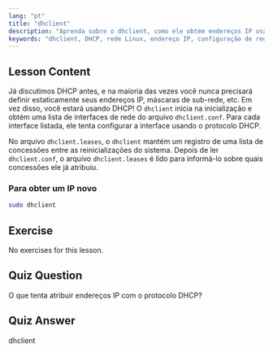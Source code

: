 ```yaml
---
lang: "pt"
title: "dhclient"
description: "Aprenda sobre o dhclient, como ele obtém endereços IP usando DHCP e gerencia concessões de rede. Entenda os arquivos dhclient.conf e dhclient.leases. Guia para iniciantes em Linux."
keywords: "dhclient, DHCP, rede Linux, endereço IP, configuração de rede, tutorial Linux, guia para iniciantes"
---
```


## Lesson Content

Já discutimos DHCP antes, e na maioria das vezes você nunca precisará definir estaticamente seus endereços IP, máscaras de sub-rede, etc. Em vez disso, você estará usando DHCP! O `dhclient` inicia na inicialização e obtém uma lista de interfaces de rede do arquivo `dhclient.conf`. Para cada interface listada, ele tenta configurar a interface usando o protocolo DHCP.

No arquivo `dhclient.leases`, o `dhclient` mantém um registro de uma lista de concessões entre as reinicializações do sistema. Depois de ler `dhclient.conf`, o arquivo `dhclient.leases` é lido para informá-lo sobre quais concessões ele já atribuiu.

### Para obter um IP novo

```bash
sudo dhclient
```

## Exercise

No exercises for this lesson.

## Quiz Question

O que tenta atribuir endereços IP com o protocolo DHCP?

## Quiz Answer

dhclient
